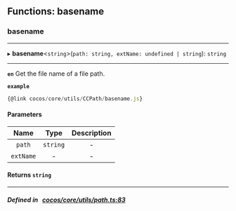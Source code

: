 ## Functions: basename

### basename


___
▸ **basename**<`string`\>(`path: string, extName: undefined | string`): `string`
___


**`en`** Get the file name of a file path.



**`example`**

```ts
{@link cocos/core/utils/CCPath/basename.js}

```



#### Parameters

| Name | Type | Description |
| :------: | :------: | :------: |
| `path` | `string` | - |
| `extName` | - | - |

#### Returns `string` 
___


##### Defined in &nbsp;   [cocos/core/utils/path.ts:83](https://github.com/cocos-creator/engine/blob/c7bf6b8a9/cocos/core/utils/path.ts#L83)&nbsp;
